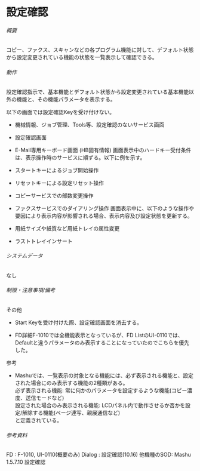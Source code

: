 # 設定確認 

###### 概要
コピー、ファクス、スキャンなどの各プログラム機能に対して、デフォルト状態から設定変更されている機能の状態を一覧表示して確認できる。

###### 動作
設定確認指示で、基本機能とデフォルト状態から設定変更されている基本機能以外の機能と、その機能パラメータを表示する。
  
以下の画面では設定確認Keyを受け付けない。

-   機械情報、ジョブ管理、Tools等、設定確認のないサービス画面

-   設定確認画面

-   E-Mail専用キーボード画面 (HB固有情報)
画面表示中のハードキー受付条件は、表示操作時のサービスに順ずる。以下に例を示す。

-   スタートキーによるジョブ開始操作

-   リセットキーによる設定リセット操作

-   コピーサービスでの部数変更操作

-   ファクスサービスでのダイアリング操作
画面表示中に、以下のような操作や要因により表示内容が影響される場合、表示内容及び設定状態を更新する。

-   用紙サイズや紙質など用紙トレイの属性変更

-   ラストトレイインサート

###### システムデータ

なし

###### 制限・注意事項/備考
その他

-   Start Keyを受け付けた際、設定確認画面を消去する。

-   FD詳細F-1010では全機能表示となっているが、FD
    ListのUI-0110では、Defaultと違うパラメータのみ表示することになっていたのでこちらを優先した。

参考

-   Mashuでは、一覧表示の対象となる機能には、必ず表示される機能と、設定された場合にのみ表示する機能の2種類がある。  
    必ず表示される機能:
    常に何かのパラメータを設定するような機能(コピー濃度、送信モードなど)  
    設定された場合のみ表示される機能:
    LCDパネル内で動作させるか否かを設定/解除する機能(ページ連写、親展通信など)  
    と定義されている。

###### 参考資料
FD : F-1010, UI-0110(概要のみ)
Dialog : 設定確認(10.16)
他機種のSOD: Mashu 1.5.7.10 設定確認